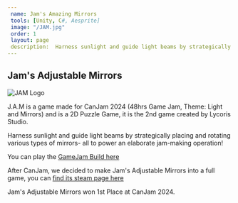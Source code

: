 ```yaml
---
 name: Jam's Amazing Mirrors
 tools: [Unity, C#, Aesprite]
 image: "/JAM.jpg"
 order: 1
 layout: page
 description:  Harness sunlight and guide light beams by strategically placing and rotating various types of mirrors- all to power an elaborate jam-making operation! (CanJam 2024 Winner) Now on Steam!
---
```


## Jam's Adjustable Mirrors
![JAM Logo](/JAM.jpg "JAM Logo")

J.A.M is a game made for CanJam 2024 (48hrs Game Jam, Theme: Light and Mirrors) and is a 2D Puzzle Game, it is the 2nd game created by Lycoris Studio.

Harness sunlight and guide light beams by strategically placing and rotating various types of mirrors- all to power an elaborate jam-making operation! 

You can play the [GameJam Build here](https://kirbyxiv.itch.io/card-croak-actual)

After CanJam, we decided to make Jam's Adjustable Mirrors into a full game, you can [find its steam page here](https://store.steampowered.com/app/3890550)

Jam's Adjustable Mirrors won 1st Place at CanJam 2024.